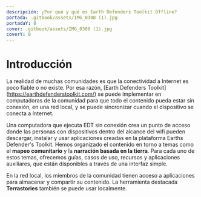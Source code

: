 ```yaml
---
descripción: ¿Por qué y qué es Earth Defenders Toolkit Offline?
portada: .gitbook/assets/IMG_0308 (1).jpg
portadaY: 0
cover: .gitbook/assets/IMG_0308 (1).jpg
coverY: 0
---
```


# Introducción

La realidad de muchas comunidades es que la conectividad a Internet es poco fiable o no existe. Por esa razón, \[Earth Defenders Toolkit] (https://earthdefenderstoolkit.com/) se puede implementar en computadoras de la comunidad para que todo el contenido pueda estar sin conexión, en una red local, y se puede sincronizar cuando el dispositivo se conecta a Internet.

Una computadora que ejecuta EDT sin conexión crea un punto de acceso donde las personas con dispositivos dentro del alcance del wifi pueden descargar, instalar y usar aplicaciones creadas en la plataforma Earths Defender's Toolkit. Hemos organizado el contenido en torno a temas como el **mapeo comunitario** y la **narración basada en la tierra**. Para cada uno de estos temas, ofrecemos guías, casos de uso, recursos y aplicaciones auxiliares, que están disponibles a través de una interfaz simple.

En la red local, los miembros de la comunidad tienen acceso a aplicaciones para almacenar y compartir su contenido. La herramienta destacada **Terrastories** también se puede usar localmente.
